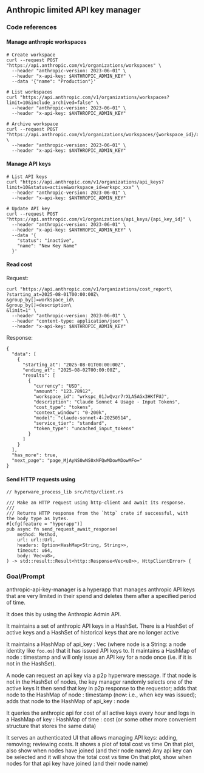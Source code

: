 ## Anthropic limited API key manager

### Code references

#### Manage anthropic workspaces
```
# Create workspace
curl --request POST "https://api.anthropic.com/v1/organizations/workspaces" \
  --header "anthropic-version: 2023-06-01" \
  --header "x-api-key: $ANTHROPIC_ADMIN_KEY" \
  --data '{"name": "Production"}'

# List workspaces
curl "https://api.anthropic.com/v1/organizations/workspaces?limit=10&include_archived=false" \
  --header "anthropic-version: 2023-06-01" \
  --header "x-api-key: $ANTHROPIC_ADMIN_KEY"

# Archive workspace
curl --request POST "https://api.anthropic.com/v1/organizations/workspaces/{workspace_id}/archive" \
  --header "anthropic-version: 2023-06-01" \
  --header "x-api-key: $ANTHROPIC_ADMIN_KEY"
```

#### Manage API keys
```
# List API keys
curl "https://api.anthropic.com/v1/organizations/api_keys?limit=10&status=active&workspace_id=wrkspc_xxx" \
  --header "anthropic-version: 2023-06-01" \
  --header "x-api-key: $ANTHROPIC_ADMIN_KEY"

# Update API key
curl --request POST "https://api.anthropic.com/v1/organizations/api_keys/{api_key_id}" \
  --header "anthropic-version: 2023-06-01" \
  --header "x-api-key: $ANTHROPIC_ADMIN_KEY" \
  --data '{
    "status": "inactive",
    "name": "New Key Name"
  }'
```

#### Read cost
Request:
```
curl "https://api.anthropic.com/v1/organizations/cost_report\
?starting_at=2025-08-01T00:00:00Z\
&group_by[]=workspace_id\
&group_by[]=description\
&limit=1" \
  --header "anthropic-version: 2023-06-01" \
  --header "content-type: application/json" \
  --header "x-api-key: $ANTHROPIC_ADMIN_KEY"
```
Response:
```
{
  "data": [
    {
      "starting_at": "2025-08-01T00:00:00Z",
      "ending_at": "2025-08-02T00:00:00Z",
      "results": [
        {
          "currency": "USD",
          "amount": "123.78912",
          "workspace_id": "wrkspc_01JwQvzr7rXLA5AGx3HKfFUJ",
          "description": "Claude Sonnet 4 Usage - Input Tokens",
          "cost_type": "tokens",
          "context_window": "0-200k",
          "model": "claude-sonnet-4-20250514",
          "service_tier": "standard",
          "token_type": "uncached_input_tokens"
        }
      ]
    }
  ],
  "has_more": true,
  "next_page": "page_MjAyNS0wNS0xNFQwMDowMDowMFo="
}
```

#### Send HTTP requests using
```
// hyperware_process_lib src/http/client.rs

/// Make an HTTP request using http-client and await its response.
///
/// Returns HTTP response from the `http` crate if successful, with the body type as bytes.
#[cfg(feature = "hyperapp")]
pub async fn send_request_await_response(
    method: Method,
    url: url::Url,
    headers: Option<HashMap<String, String>>,
    timeout: u64,
    body: Vec<u8>,
) -> std::result::Result<http::Response<Vec<u8>>, HttpClientError> {
```

### Goal/Prompt

anthropic-api-key-manager is a hyperapp that manages anthropic API keys that are very limited in their spend and deletes them after a specified period of time.

It does this by using the Anthropic Admin API.

It maintains a set of anthropic API keys in a HashSet.
There is a HashSet of active keys and a HashSet of historical keys that are no longer active

It maintains a HashMap of api_key : Vec<node> (where node is a String: a node identity like `foo.os`) that it has issued API keys to.
It maintains a HashMap of node : timestamp and will only issue an API key for a node once (i.e. if it is not in the HashSet).

A node can request an api key via a p2p hyperware message.
If that node is not in the HashSet of nodes, the key manager randomly selects one of the active keys
It then send that key in p2p response to the requestor; adds that node to the HashMap of node : timestamp (now: i.e., when key was issued); adds that node to the HashMap of api_key : node

It queries the anthropic api for cost of all active keys every hour and logs in a HashMap of key : HashMap of time : cost (or some other more convenient structure that stores the same data)

It serves an authenticated UI that allows managing API keys: adding, removing; reviewing costs.
It shows a plot of total cost vs time
On that plot, also show when nodes have joined (and their node name)
Any api key can be selected and it will show the total cost vs time
On that plot, show when nodes for that api key have joined (and their node name)
